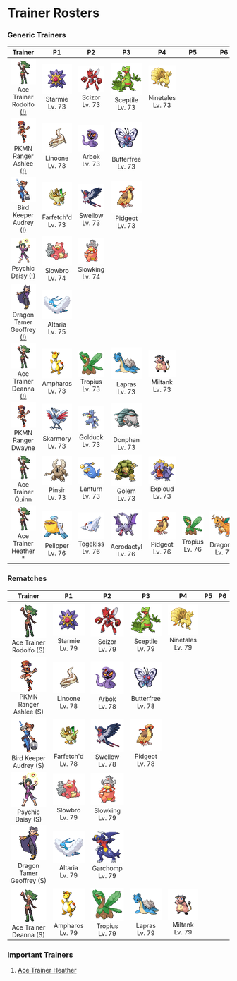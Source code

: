 # Trainer Rosters

### Generic Trainers

| Trainer | P1 | P2 | P3 | P4 | P5 | P6 |
|:-------:|:--:|:--:|:--:|:--:|:--:|:--:|
| ![Ace Trainer Rodolfo [(!)](#rematches)](../../assets/trainers/ace_trainer.png)<br>Ace Trainer Rodolfo [(!)](#rematches) | ![Starmie](../../assets/sprites/starmie/front.gif)<br>Starmie<br>Lv. 73 | ![Scizor](../../assets/sprites/scizor/front.gif)<br>Scizor<br>Lv. 73 | ![Sceptile](../../assets/sprites/sceptile/front.gif)<br>Sceptile<br>Lv. 73 | ![Ninetales](../../assets/sprites/ninetales/front.gif)<br>Ninetales<br>Lv. 73 |
| ![PKMN Ranger Ashlee [(!)](#rematches)](../../assets/trainers/pkmn_ranger.png)<br>PKMN Ranger Ashlee [(!)](#rematches) | ![Linoone](../../assets/sprites/linoone/front.gif)<br>Linoone<br>Lv. 73 | ![Arbok](../../assets/sprites/arbok/front.gif)<br>Arbok<br>Lv. 73 | ![Butterfree](../../assets/sprites/butterfree/front.gif)<br>Butterfree<br>Lv. 73 |
| ![Bird Keeper Audrey [(!)](#rematches)](../../assets/trainers/bird_keeper.png)<br>Bird Keeper Audrey [(!)](#rematches) | ![Farfetch'd](../../assets/sprites/farfetchd/front.gif)<br>Farfetch'd<br>Lv. 73 | ![Swellow](../../assets/sprites/swellow/front.gif)<br>Swellow<br>Lv. 73 | ![Pidgeot](../../assets/sprites/pidgeot/front.gif)<br>Pidgeot<br>Lv. 73 |
| ![Psychic Daisy [(!)](#rematches)](../../assets/trainers/psychic.png)<br>Psychic Daisy [(!)](#rematches) | ![Slowbro](../../assets/sprites/slowbro/front.gif)<br>Slowbro<br>Lv. 74 | ![Slowking](../../assets/sprites/slowking/front.gif)<br>Slowking<br>Lv. 74 |
| ![Dragon Tamer Geoffrey [(!)](#rematches)](../../assets/trainers/dragon_tamer.png)<br>Dragon Tamer Geoffrey [(!)](#rematches) | ![Altaria](../../assets/sprites/altaria/front.gif)<br>Altaria<br>Lv. 75 |
| ![Ace Trainer Deanna [(!)](#rematches)](../../assets/trainers/ace_trainer.png)<br>Ace Trainer Deanna [(!)](#rematches) | ![Ampharos](../../assets/sprites/ampharos/front.gif)<br>Ampharos<br>Lv. 73 | ![Tropius](../../assets/sprites/tropius/front.gif)<br>Tropius<br>Lv. 73 | ![Lapras](../../assets/sprites/lapras/front.gif)<br>Lapras<br>Lv. 73 | ![Miltank](../../assets/sprites/miltank/front.gif)<br>Miltank<br>Lv. 73 |
| ![PKMN Ranger Dwayne](../../assets/trainers/pkmn_ranger.png)<br>PKMN Ranger Dwayne | ![Skarmory](../../assets/sprites/skarmory/front.gif)<br>Skarmory<br>Lv. 73 | ![Golduck](../../assets/sprites/golduck/front.gif)<br>Golduck<br>Lv. 73 | ![Donphan](../../assets/sprites/donphan/front.gif)<br>Donphan<br>Lv. 73 |
| ![Ace Trainer Quinn](../../assets/trainers/ace_trainer.png)<br>Ace Trainer Quinn | ![Pinsir](../../assets/sprites/pinsir/front.gif)<br>Pinsir<br>Lv. 73 | ![Lanturn](../../assets/sprites/lanturn/front.gif)<br>Lanturn<br>Lv. 73 | ![Golem](../../assets/sprites/golem/front.gif)<br>Golem<br>Lv. 73 | ![Exploud](../../assets/sprites/exploud/front.gif)<br>Exploud<br>Lv. 73 |
| ![Ace Trainer Heather *](../../assets/trainers/ace_trainer.png)<br>Ace Trainer Heather * | ![Pelipper](../../assets/sprites/pelipper/front.gif)<br>Pelipper<br>Lv. 76 | ![Togekiss](../../assets/sprites/togekiss/front.gif)<br>Togekiss<br>Lv. 76 | ![Aerodactyl](../../assets/sprites/aerodactyl/front.gif)<br>Aerodactyl<br>Lv. 76 | ![Pidgeot](../../assets/sprites/pidgeot/front.gif)<br>Pidgeot<br>Lv. 76 | ![Tropius](../../assets/sprites/tropius/front.gif)<br>Tropius<br>Lv. 76 | ![Dragonite](../../assets/sprites/dragonite/front.gif)<br>Dragonite<br>Lv. 77 |


### Rematches

| Trainer | P1 | P2 | P3 | P4 | P5 | P6 |
|:-------:|:--:|:--:|:--:|:--:|:--:|:--:|
| ![Ace Trainer Rodolfo (S)](../../assets/trainers/ace_trainer.png)<br>Ace Trainer Rodolfo (S) | ![Starmie](../../assets/sprites/starmie/front.gif)<br>Starmie<br>Lv. 79 | ![Scizor](../../assets/sprites/scizor/front.gif)<br>Scizor<br>Lv. 79 | ![Sceptile](../../assets/sprites/sceptile/front.gif)<br>Sceptile<br>Lv. 79 | ![Ninetales](../../assets/sprites/ninetales/front.gif)<br>Ninetales<br>Lv. 79 |
| ![PKMN Ranger Ashlee (S)](../../assets/trainers/pkmn_ranger.png)<br>PKMN Ranger Ashlee (S) | ![Linoone](../../assets/sprites/linoone/front.gif)<br>Linoone<br>Lv. 78 | ![Arbok](../../assets/sprites/arbok/front.gif)<br>Arbok<br>Lv. 78 | ![Butterfree](../../assets/sprites/butterfree/front.gif)<br>Butterfree<br>Lv. 78 |
| ![Bird Keeper Audrey (S)](../../assets/trainers/bird_keeper.png)<br>Bird Keeper Audrey (S) | ![Farfetch'd](../../assets/sprites/farfetchd/front.gif)<br>Farfetch'd<br>Lv. 78 | ![Swellow](../../assets/sprites/swellow/front.gif)<br>Swellow<br>Lv. 78 | ![Pidgeot](../../assets/sprites/pidgeot/front.gif)<br>Pidgeot<br>Lv. 78 |
| ![Psychic Daisy (S)](../../assets/trainers/psychic.png)<br>Psychic Daisy (S) | ![Slowbro](../../assets/sprites/slowbro/front.gif)<br>Slowbro<br>Lv. 79 | ![Slowking](../../assets/sprites/slowking/front.gif)<br>Slowking<br>Lv. 79 |
| ![Dragon Tamer Geoffrey (S)](../../assets/trainers/dragon_tamer.png)<br>Dragon Tamer Geoffrey (S) | ![Altaria](../../assets/sprites/altaria/front.gif)<br>Altaria<br>Lv. 79 | ![Garchomp](../../assets/sprites/garchomp/front.gif)<br>Garchomp<br>Lv. 79 |
| ![Ace Trainer Deanna (S)](../../assets/trainers/ace_trainer.png)<br>Ace Trainer Deanna (S) | ![Ampharos](../../assets/sprites/ampharos/front.gif)<br>Ampharos<br>Lv. 79 | ![Tropius](../../assets/sprites/tropius/front.gif)<br>Tropius<br>Lv. 79 | ![Lapras](../../assets/sprites/lapras/front.gif)<br>Lapras<br>Lv. 79 | ![Miltank](../../assets/sprites/miltank/front.gif)<br>Miltank<br>Lv. 79 |


### Important Trainers

1. [Ace Trainer Heather](important_trainers.md#ace-trainer-heather)
